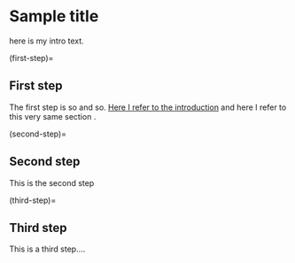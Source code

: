 # Sample title

here is my intro text.

(first-step)=
## First step

The first step is so and so. [Here I refer to the introduction](intro.md)
and here I refer to this very same section [](first-step).

(second-step)=
## Second step

This is the second step


(third-step)=
## Third step

This is a third step....

